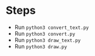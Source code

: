 # Steps

- Run `python3 convert_text.py`
- Run `python3 convert.py`
- Run `python3 draw_text.py`
- Run `python3 draw.py`
